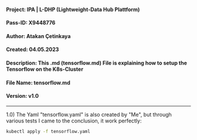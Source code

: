 #### Project: IPA | L-DHP (Lightweight-Data Hub Plattform)

#### Pass-ID: X9448776

#### Author: Atakan Çetinkaya

#### Created: 04.05.2023

#### Description: This .md (tensorflow.md) File is explaining how to setup the Tensorflow on the K8s-Cluster

#### File Name: tensorflow.md

#### Version: v1.0

---

1.0) The Yaml "tensorflow.yaml" is also created by "Me", but through various tests I came to the conclusion, it work perfectly:

```sh
kubectl apply -f tensorflow.yaml
```
